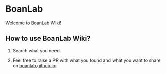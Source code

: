 # BoanLab

Welcome to BoanLab Wiki!

## How to use BoanLab Wiki?

1. Search what you need.

2. Feel free to raise a PR with what you found and what you want to share on [boanlab.github.io](https://github.com/boanlab/boanlab.github.io).
